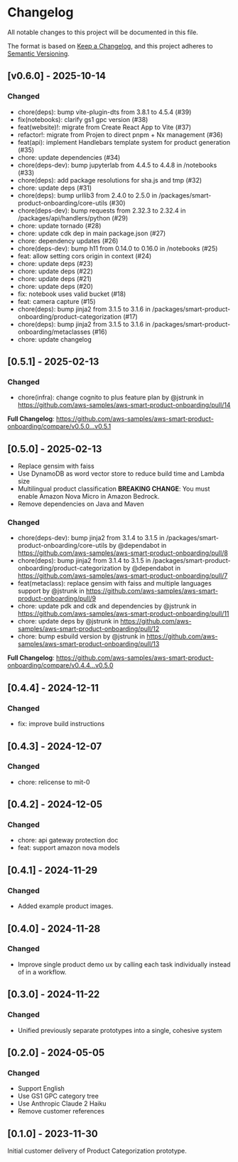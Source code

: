 # Changelog

All notable changes to this project will be documented in this file.

The format is based on [Keep a Changelog](https://keepachangelog.com/en/1.0.0/),
and this project adheres to [Semantic Versioning](https://semver.org/spec/v2.0.0.html).

## [v0.6.0] - 2025-10-14

### Changed
- chore(deps): bump vite-plugin-dts from 3.8.1 to 4.5.4 (#39)
- fix(notebooks): clarify gs1 gpc version (#38)
- feat(website)!: migrate from Create React App to Vite (#37)
- refactor!: migrate from Projen to direct pnpm + Nx management (#36)
- feat(api): implement Handlebars template system for product generation (#35)
- chore: update dependencies (#34)
- chore(deps-dev): bump jupyterlab from 4.4.5 to 4.4.8 in /notebooks (#33)
- chore(deps): add package resolutions for sha.js and tmp (#32)
- chore: update deps (#31)
- chore(deps): bump urllib3 from 2.4.0 to 2.5.0 in /packages/smart-product-onboarding/core-utils (#30)
- chore(deps-dev): bump requests from 2.32.3 to 2.32.4 in /packages/api/handlers/python (#29)
- chore: update tornado (#28)
- chore: update cdk dep in main package.json (#27)
- chore: dependency updates (#26)
- chore(deps-dev): bump h11 from 0.14.0 to 0.16.0 in /notebooks (#25)
- feat: allow setting cors origin in context (#24)
- chore: update deps (#23)
- chore: update deps (#22)
- chore: update deps (#21)
- chore: update deps (#20)
- fix: notebook uses valid bucket (#18)
- feat: camera capture (#15)
- chore(deps): bump jinja2 from 3.1.5 to 3.1.6 in /packages/smart-product-onboarding/product-categorization (#17)
- chore(deps): bump jinja2 from 3.1.5 to 3.1.6 in /packages/smart-product-onboarding/metaclasses (#16)
- chore: update changelog

## [0.5.1] - 2025-02-13
### Changed
* chore(infra): change cognito to plus feature plan by @jstrunk in https://github.com/aws-samples/aws-smart-product-onboarding/pull/14

**Full Changelog**: https://github.com/aws-samples/aws-smart-product-onboarding/compare/v0.5.0...v0.5.1

## [0.5.0] - 2025-02-13
* Replace gensim with faiss
* Use DynamoDB as word vector store to reduce build time and Lambda size
* Multilingual product classification **BREAKING CHANGE**: You must enable Amazon Nova Micro in Amazon Bedrock.
* Remove dependencies on Java and Maven

### Changed
* chore(deps-dev): bump jinja2 from 3.1.4 to 3.1.5 in /packages/smart-product-onboarding/core-utils by @dependabot in https://github.com/aws-samples/aws-smart-product-onboarding/pull/8
* chore(deps): bump jinja2 from 3.1.4 to 3.1.5 in /packages/smart-product-onboarding/product-categorization by @dependabot in https://github.com/aws-samples/aws-smart-product-onboarding/pull/7
* feat(metaclass): replace gensim with faiss and multiple languages support by @jstrunk in https://github.com/aws-samples/aws-smart-product-onboarding/pull/9
* chore: update pdk and cdk and dependencies by @jstrunk in https://github.com/aws-samples/aws-smart-product-onboarding/pull/11
* chore: update deps by @jstrunk in https://github.com/aws-samples/aws-smart-product-onboarding/pull/12
* chore: bump esbuild version by @jstrunk in https://github.com/aws-samples/aws-smart-product-onboarding/pull/13


**Full Changelog**: https://github.com/aws-samples/aws-smart-product-onboarding/compare/v0.4.4...v0.5.0

## [0.4.4] - 2024-12-11

### Changed
- fix: improve build instructions

## [0.4.3] - 2024-12-07

### Changed
- chore: relicense to mit-0

## [0.4.2] - 2024-12-05

### Changed
- chore: api gateway protection doc
- feat: support amazon nova models

## [0.4.1] - 2024-11-29

### Changed
- Added example product images.

## [0.4.0] - 2024-11-28

### Changed
- Improve single product demo ux by calling each task individually instead of in a workflow.

## [0.3.0] - 2024-11-22

### Changed
- Unified previously separate prototypes into a single, cohesive system

## [0.2.0] - 2024-05-05

### Changed
- Support English
- Use GS1 GPC category tree
- Use Anthropic Claude 2 Haiku
- Remove customer references

## [0.1.0] - 2023-11-30

Initial customer delivery of Product Categorization prototype.